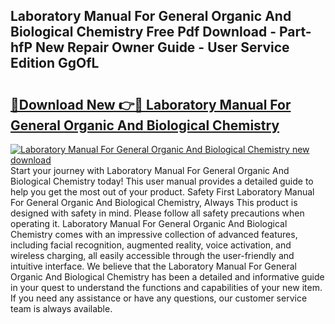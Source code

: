 ## Laboratory Manual For General Organic And Biological Chemistry Free Pdf Download - Part-hfP New Repair Owner Guide - User Service Edition GgOfL

# <h2><a href="http://bc13946.oget.top/?id=Laboratory+Manual+For+General+Organic+And+Biological+Chemistry">🔗Download New 👉🔴 Laboratory Manual For General Organic And Biological Chemistry</a></h2>

[![Laboratory Manual For General Organic And Biological Chemistry new download](https://i.imgur.com/5g1atiW.png)](http://bc13946.oget.top/?id=Laboratory+Manual+For+General+Organic+And+Biological+Chemistry)
Start your journey with Laboratory Manual For General Organic And Biological Chemistry today! This user manual provides a detailed guide to help you get the most out of your product. Safety First Laboratory Manual For General Organic And Biological Chemistry, Always This product is designed with safety in mind. Please follow all safety precautions when operating it. Laboratory Manual For General Organic And Biological Chemistry comes with an impressive collection of advanced features, including facial recognition, augmented reality, voice activation, and wireless charging, all easily accessible through the user-friendly and intuitive interface. We believe that the Laboratory Manual For General Organic And Biological Chemistry has been a detailed and informative guide in your quest to understand the functions and capabilities of your new item. If you need any assistance or have any questions, our customer service team is always available.
